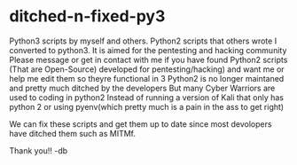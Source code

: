 # ditched-n-fixed-py3
Python3 scripts by myself and others. Python2 scripts that others wrote I converted to python3. It is aimed for the pentesting and hacking community
Please message or get in contact with me if you
have found Python2 scripts (That are Open-Source) developed for pentesting/hacking)
and want me or help me edit them so theyre functional in 3
Python2 is no longer maintaned and pretty much ditched by the developers
But many Cyber Warriors are used to coding in python2
Instead of running a version of Kali that only has python 2 or using pyenv(which pretty much is a pain in the ass to get right)

We can fix these scripts and get them up to date since most devolopers have ditched them such as MITMf.

Thank you!! -db